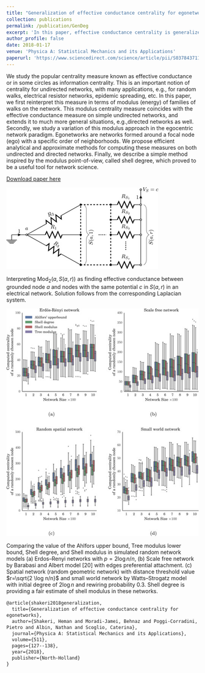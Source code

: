```yaml
---
title: "Generalization of effective conductance centrality for egonetworks"
collection: publications
permalink: /publication/GenDeg
excerpt: 'In this paper, effective conductance centrality is generalized using modulus of families of walks and we extend effective conductance measures to directed and ego networks.'
author_profile: false
date: 2018-01-17
venue: 'Physica A: Statistical Mechanics and its Applications'
paperurl: 'https://www.sciencedirect.com/science/article/pii/S0378437118309117'
---
```

We study the popular centrality measure known as effective conductance or in some circles as information centrality. This is an important notion of centrality for undirected networks, with many applications, e.g., for random walks, electrical resistor networks, epidemic spreading, etc. In this paper, we first reinterpret this measure in terms of modulus (energy) of families of walks on the network. This modulus centrality measure coincides with the effective conductance measure on simple undirected networks, and extends it to much more general situations, e.g.,directed networks as well. Secondly, we study a variation of this modulus approach in the egocentric network paradigm. Egonetworks are networks formed around a focal node (ego) with a specific order of neighborhoods. We propose efficient analytical and approximate methods for computing these measures on both undirected and directed networks. Finally, we describe a simple method inspired by the modulus point-of-view, called shell degree, which proved to be a useful tool for network science.

[Download paper here](https://www.sciencedirect.com/science/article/pii/S0378437118309117)

![](/images/GenDeg1.jpg)

Interpreting Mod$_2(a, S(a,r))$ as finding effective conductance between grounded node $a$ and nodes with the same potential $c$ in $S(a,r)$ in an electrical network. Solution follows from the corresponding Laplacian system.

![](/images/GenDeg2.jpg)

Comparing the value of the Ahlfors upper bound, Tree modulus lower bound, Shell degree, and Shell modulus in simulated random network models (a) Erdos–Renyi networks with $p=2\log n/n$, (b) Scale free network by Barabasi and Albert model [20] with  edges preferential attachment. (c) Spatial network (random geometric network) with distance threshold value $r=\sqrt{2 \log n/n}$ and small world network by Watts–Strogatz model with initial degree of $2\log n$ and rewiring probability $0.3$. Shell degree is providing a fair estimate of shell modulus in these networks.

```
@article{shakeri2018generalization,
  title={Generalization of effective conductance centrality for egonetworks},
  author={Shakeri, Heman and Moradi-Jamei, Behnaz and Poggi-Corradini, Pietro and Albin, Nathan and Scoglio, Caterina},
  journal={Physica A: Statistical Mechanics and its Applications},
  volume={511},
  pages={127--138},
  year={2018},
  publisher={North-Holland}
}
```